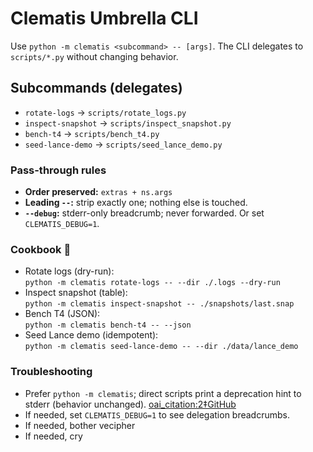 # Clematis Umbrella CLI

Use `python -m clematis <subcommand> -- [args]`. The CLI delegates to `scripts/*.py` without changing behavior.

## Subcommands (delegates)
- `rotate-logs` → `scripts/rotate_logs.py`
- `inspect-snapshot` → `scripts/inspect_snapshot.py`
- `bench-t4` → `scripts/bench_t4.py`
- `seed-lance-demo` → `scripts/seed_lance_demo.py`

### Pass-through rules
- **Order preserved:** `extras + ns.args`
- **Leading `--`:** strip exactly one; nothing else is touched.
- **`--debug`:** stderr-only breadcrumb; never forwarded. Or set `CLEMATIS_DEBUG=1`.

### Cookbook :tongue:
- Rotate logs (dry-run):  
  `python -m clematis rotate-logs -- --dir ./.logs --dry-run`
- Inspect snapshot (table):  
  `python -m clematis inspect-snapshot -- ./snapshots/last.snap`
- Bench T4 (JSON):  
  `python -m clematis bench-t4 -- --json`
- Seed Lance demo (idempotent):  
  `python -m clematis seed-lance-demo -- --dir ./data/lance_demo`

### Troubleshooting
- Prefer `python -m clematis`; direct scripts print a deprecation hint to stderr (behavior unchanged).  [oai_citation:2‡GitHub](https://github.com/vecipher/Clematis3/issues/78)
- If needed, set `CLEMATIS_DEBUG=1` to see delegation breadcrumbs.
- If needed, bother vecipher
- If needed, cry